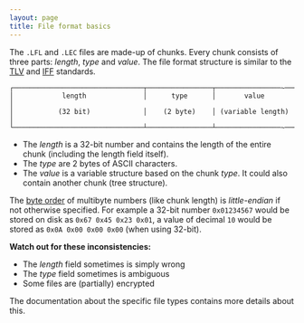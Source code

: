 ```yaml
---
layout: page
title: File format basics
---
```

The `.LFL` and `.LEC` files are made-up of chunks. Every chunk consists of three parts: *length*, *type* and *value*.
The file format structure is similar to the [TLV](https://en.wikipedia.org/wiki/Type–length–value)
and [IFF](https://en.wikipedia.org/wiki/Interchange_File_Format) standards.

```
┌────────────────────────────────┬────────────────┬────────────────~──┐
│            length              │      type      │       value       │
│           (32 bit)             │    (2 byte)    │ (variable length) │
└────────────────────────────────┴────────────────┴────────────────~──┘
```

* The *length* is a 32-bit number and contains the length of the entire chunk
  (including the length field itself).
* The *type* are 2 bytes of ASCII characters.
* The *value* is a variable structure based on the chunk *type*. It could also contain another
  chunk (tree structure).

The [byte order](https://en.wikipedia.org/wiki/Endianness) of multibyte numbers
(like chunk length) is *little-endian* if not otherwise specified. For example a 32-bit number `0x01234567`
would be stored on disk as `0x67 0x45 0x23 0x01`, a value of decimal `10` would be stored as `0x0A 0x00 0x00 0x00` (when using 32-bit).

**Watch out for these inconsistencies:**

* The *length* field sometimes is simply wrong
* The *type* field sometimes is ambiguous
* Some files are (partially) encrypted

The documentation about the specific file types contains more details about this.
